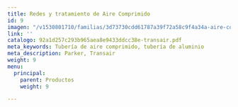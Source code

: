 ```yaml
---
title: Redes y tratamiento de Aire Comprimido
id: 9
imagen: "/v1530801710/familias/3d73730cdd61787a39f72a58c9f4a34a-aire-comprimido.jpg"
link: ''
catalogo: 92a1d257c293b965aea8e9433ddcc38e-transair.pdf
meta_keywords: Tubería de aire comprimido, tubería de aluminio
meta_description: Parker, Transair
weight: 9
menu:
  principal:
    parent: Productos
    weight: 9

---
```

